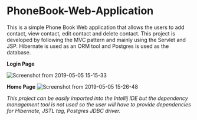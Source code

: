 # PhoneBook-Web-Application
This is a simple Phone Book Web application that allows the users to add contact, view contact, edit contact and delete contact.
This project is developed by following the MVC pattern and mainly using the Servlet and JSP. Hibernate is used as an ORM tool and 
Postgres is used as the database.

**Login Page**


![Screenshot from 2019-05-05 15-15-33](https://user-images.githubusercontent.com/25443317/57199126-75227900-6f49-11e9-9f8d-99e03994689a.png)

**Home Page**
![Screenshot from 2019-05-05 15-26-48](https://user-images.githubusercontent.com/25443317/57199192-3e992e00-6f4a-11e9-87aa-5199f5694177.png)

*This project can be easily imported into the Intellij IDE but the dependency management tool is not used so the user will have to provide 
dependencies for Hibernate, JSTL tag, Postgres JDBC driver.*
